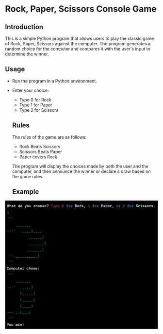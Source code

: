 # Rock, Paper, Scissors Console Game

## Introduction

This is a simple Python program that allows users to play the classic game of Rock, Paper, Scissors against the computer. The program generates a random choice for the computer and compares it with the user's input to determine the winner.

## Usage

- Run the program in a Python environment.
- Enter your choice:
  - Type 0 for Rock
  - Type 1 for Paper
  - Type 2 for Scissors

  ## Rules

  The rules of the game are as follows:

  - Rock Beats Scissors
  - Scissors Beats Paper
  - Paper covers Rock

  The program will display the choices made by both the user and the computer, and then announce the winner or declare a draw based on the game rules.

  ## Example

![Game example](docs/example.png)